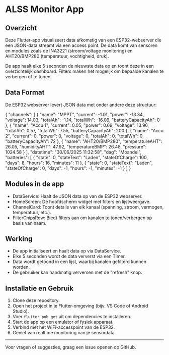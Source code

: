 # ALSS Monitor App

## Overzicht

Deze Flutter-app visualiseert data afkomstig van een ESP32-webserver die een JSON-data streamt via een access point. De data komt van sensoren en modules zoals de INA3221 (stroom/voltage monitoring) en AHT20/BMP280 (temperatuur, vochtigheid, druk).

De app haalt elke 5 seconden de nieuwste data op en toont deze in een overzichtelijk dashboard. Filters maken het mogelijk om bepaalde kanalen te verbergen of te tonen.

## Data Format

De ESP32 webserver levert JSON data met onder andere deze structuur:

{
  "channels": [
    {
      "name": "MPPT",
      "current": -1.01,
      "power": -13.34,
      "voltage": 14.03,
      "totalAh": -1.14,
      "totalWh": -16.09,
      "batteryCapacityAh": 0
    },
    {
      "name": "Accu 1",
      "current": 0.05,
      "power": 0.69,
      "voltage": 13.96,
      "totalAh": 0.57,
      "totalWh": 7.55,
      "batteryCapacityAh": 200
    },
    {
      "name": "Accu 2",
      "current": 0,
      "power": 0,
      "voltage": 0,
      "totalAh": 0,
      "totalWh": 0,
      "batteryCapacityAh": 72
    },
    {
      "name": "AHT20/BMP280",
      "temperatureAHT": 26.05,
      "humidityAHT": 47.92,
      "temperatureBMP": 26.48,
      "pressure": 1024.58
    }
  ],
  "datetime": "30/06/2025 11:32:58",
  "dag": "Moandei",
  "batteries": [
    {
      "state": 0,
      "stateText": "Laden",
      "stateOfCharge": 100,
      "days": 8,
      "hours": 16,
      "minutes": 11
    },
    {
      "state": 0,
      "stateText": "Laden",
      "stateOfCharge": 0,
      "days": -1,
      "hours": -1,
      "minutes": -1
    }
  ]
}

## Modules in de app

- DataService: Haalt de JSON data op van de ESP32 webserver.
- HomeScreen: De hoofdscherm widget met filters en lijstweergave.
- ChannelCard: Toont details van elk kanaal (spanning, stroom, vermogen, temperatuur, etc.).
- FilterChipsRow: Biedt filters aan om kanalen te tonen/verbergen op basis van naam.

## Werking

- De app initialiseert en haalt data op via DataService.
- Elke 5 seconden wordt de data ververst via een Timer.
- Data wordt getoond in een lijst, waarbij kanalen gefilterd kunnen worden.
- De gebruiker kan handmatig verversen met de "refresh" knop.

## Installatie en Gebruik

1. Clone deze repository.
2. Open het project in je Flutter-omgeving (bijv. VS Code of Android Studio).
3. Voer `flutter pub get` uit om dependencies te installeren.
4. Start de app op een emulator of fysiek apparaat.
5. Verbind met het WiFi-accesspoint van de ESP32.
6. Geniet van realtime monitoring van je sensordata.

---

Voor vragen of suggesties, graag een issue openen op GitHub.
